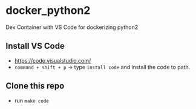 # docker_python2
Dev Container with VS Code for dockerizing python2

## Install VS Code
- https://code.visualstudio.com/
- `command + shift + p` -> type `install code` and install the code to path.

## Clone this repo
- run `make code`

